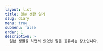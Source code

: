 ```yaml
---
layout: list
title: 일본 생활 일기
slug: diary
menu: true
submenu: false
order: 1
description: >
  일본 생활을 하면서 있었던 일을 공유하는 장소입니다.
---
```


